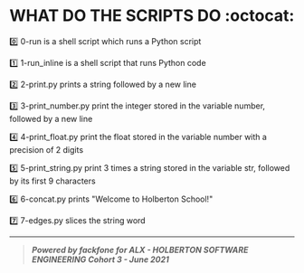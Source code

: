 # WHAT DO THE SCRIPTS DO :octocat:

:zero: 0-run is a shell script which runs a Python script

:one: 1-run_inline is a shell script that runs Python code

:two: 2-print.py prints a string followed by a new line

:three: 3-print_number.py print the integer stored in the variable number, followed by a new line

:four: 4-print_float.py print the float stored in the variable number with a precision of 2 digits

:five: 5-print_string.py print 3 times a string stored in the variable str, followed by its first 9 characters

:six: 6-concat.py prints "Welcome to Holberton School!"

:seven: 7-edges.py slices the string word













***************************************************************************************************
> ***Powered by *fackfone* for ALX - HOLBERTON SOFTWARE ENGINEERING Cohort 3 - June 2021*** 
